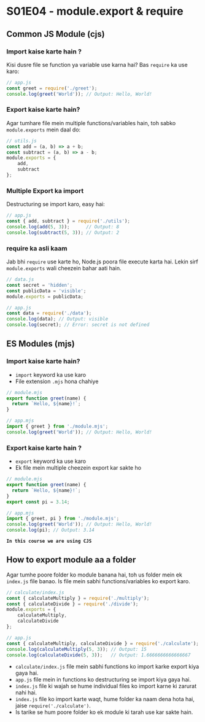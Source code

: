 
# S01E04 - module.export & require

## Common JS Module (cjs)

### Import kaise karte hain ?

Kisi dusre file se function ya variable use karna hai? Bas `require` ka use karo:

```javascript
// app.js
const greet = require('./greet');
console.log(greet('World')); // Output: Hello, World!
```

### Export kaise karte hain?

Agar tumhare file mein multiple functions/variables hain, toh sabko `module.exports` mein daal do:

```javascript
// utils.js
const add = (a, b) => a + b;
const subtract = (a, b) => a - b;
module.exports = { 
    add, 
    subtract 
};
```

### Multiple Export ka import

Destructuring se import karo, easy hai:

```javascript
// app.js
const { add, subtract } = require('./utils');
console.log(add(5, 3));      // Output: 8
console.log(subtract(5, 3)); // Output: 2
```

### require ka asli kaam

Jab bhi `require` use karte ho, Node.js poora file execute karta hai. Lekin sirf `module.exports` wali cheezein bahar aati hain.

```javascript
// data.js
const secret = 'hidden';
const publicData = 'visible';
module.exports = publicData;
```

```javascript
// app.js
const data = require('./data');
console.log(data); // Output: visible
console.log(secret); // Error: secret is not defined
```

## ES Modules (mjs)

### Import kaise karte hain?

- `import` keyword ka use karo
- File extension `.mjs` hona chahiye

```javascript
// module.mjs
export function greet(name) {
  return `Hello, ${name}!`;
}

// app.mjs
import { greet } from './module.mjs';
console.log(greet('World')); // Output: Hello, World!
```

### Export kaise karte hain ?

- `export` keyword ka use karo
- Ek file mein multiple cheezein export kar sakte ho

```javascript
// module.mjs
export function greet(name) {
  return `Hello, ${name}!`;
}
export const pi = 3.14;
```

```javascript
// app.mjs
import { greet, pi } from './module.mjs';
console.log(greet('World')); // Output: Hello, World!
console.log(pi); // Output: 3.14
```

**`In this course we are using CJS`**

## How to export module aa a folder

Agar tumhe poore folder ko module banana hai, toh us folder mein ek `index.js` file banao. Is file mein sabhi functions/variables ko export karo.

```javascript
// calculate/index.js
const { calculateMultiply } = require('./multiply');
const { calculateDivide } = require('./divide');
module.exports = {
    calculateMultiply,
    calculateDivide
};
```

```javascript
// app.js
const { calculateMultiply, calculateDivide } = require('./calculate');
console.log(calculateMultiply(5, 3)); // Output: 15
console.log(calculateDivide(5, 3));   // Output: 1.6666666666666667
```

- `calculate/index.js` file mein sabhi functions ko import karke export kiya gaya hai.
- `app.js` file mein in functions ko destructuring se import kiya gaya hai.
- `index.js` file ki wajah se hume individual files ko import karne ki zarurat nahi hai.
- `index.js` file ko import karte waqt, hume folder ka naam dena hota hai, jaise `require('./calculate')`.
- Is tarike se hum poore folder ko ek module ki tarah use kar sakte hain.
